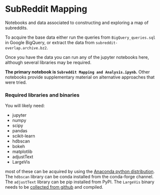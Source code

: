 # SubReddit Mapping

Notebooks and data associated to constructing and exploring a map of subreddits.

To acquire the base data either run the queries from ``BigQuery_queries.sql`` in Google BigQuery, or extract the data from ``subreddit-overlap.archive.bz2``.

Once you have the data you can run any of the jupyter notebooks here, although several libraries may be required.

**The primary notebook is ``Subreddit Mapping and Analysis.ipynb``.** Other notebooks provide supplementary material on alternative approaches that were tried.

### Required libraries and binaries

You will likely need:

* jupyter
* numpy
* scipy
* pandas
* scikit-learn
* hdbscan
* bokeh
* matplotlib
* adjustText
* LargeVis

most of these can be acquired by using the [Anaconda python distribution](https://www.continuum.io/downloads). The ``hdbscan`` library can be conda installed from the conda-forge channel. The ``adjustText`` library can be pip installed from PyPI. The ``LargeVis`` binary needs to be [collected from github](https://github.com/lferry007/LargeVis) and compiled.

